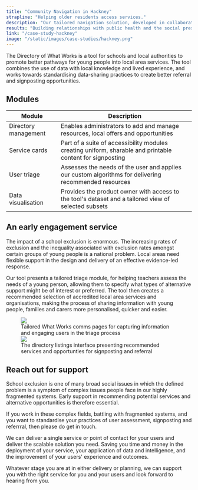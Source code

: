 ```yaml
---
title: "Community Navigation in Hackney"
strapline: "Helping older residents access services."
description: "Our tailored navigation solution, developed in collaboration with Hackney Council, addresses barriers faced by older residents in accessing critical services."
results: "Building relationships with public health and the social prescribing team."
link: "/case-study-hackney"
image: "/static/images/case-studies/hackney.png"
---
```


The Directory of What Works is a tool for schools and local authorities to promote better pathways for young people into local area services. The tool combines the use of data with local knowledge and lived experience, and works towards standardising data-sharing practices to create better referral and signposting opportunities.

<section>
  <h2>Modules</h2>
  <table>
    <thead>
      <tr>
<th>Module</th>
        <th>Description</th>
      </tr>
    </thead>
    <tbody>
      <tr>
        <td>Directory management</td>
        <td>Enables administrators to add and manage resources, local offers and opportunities</td>
      </tr>
       <tr>
        <td>Service cards</td>
        <td>Part of a suite of accessibility modules creating uniform, sharable and printable content for signposting</td>
      </tr>
      <tr>
        <td>User triage</td>
        <td>Assesses the needs of the user and applies our custom algorithms for delivering recommended resources</td>
      </tr>
      <tr>
        <td>Data visualisation</td>
        <td>Provides the product owner with access to the tool's dataset and a tailored view of selected subsets</td>
      </tr>
    </tbody>
  </table>
</section>

An early engagement service
---------------------------------------------------------------------------------------------------------------------------------
The impact of a school exclusion is enormous. The increasing rates of exclusion and the inequality associated with exclusion rates amongst certain groups of young people is a national problem. Local areas need flexible support in the design and delivery of an effective evidence-led response. 

Our tool presents a tailored triage module, for helping teachers assess the needs of a young person, allowing them to specify what types of alternative support might be of interest or preferred. The tool then creates a recommended selection of accredited local area services and organisations, making the process of sharing information with young people, families and carers more personalised, quicker and easier. 

<figure>
  <img src="{{ '/static/images/use-cases/whatworks01.png' | url }}" />
  <figcaption>
    Tailored What Works comms pages for capturing information and engaging users in the triage process
  </figcaption>
   <img src="{{ '/static/images/use-cases/whatworks02.png' | url }}" />
  <figcaption>
    The directory listings interface presenting recommended services and opportunties for signposting and referral
  </figcaption>
</figure>

Reach out for support
---------------------------------------------------------------------------------------------------------------------------------
School exclusion is one of many broad social issues in which the defined problem is a symptom of complex issues people face in our highly fragmented systems. Early support in recommending potential services and alternative opportunities is therefore essential. 

If you work in these complex fields, battling with fragmented systems, and you want to standardise your practices of user assessment, signposting and referrral, then please do get in touch. 

We can deliver a single service or point of contact for your users and deliver the scalable solution you need. Saving you time and money in the deployment of your service, your application of data and intelligence, and the improvement of your users' experience and outcomes. 

Whatever stage you are at in either delivery or planning, we can support you with the right service for you and your users and look forward to hearing from you. 

